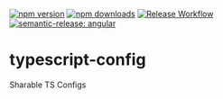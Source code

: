 [![npm version](https://img.shields.io/npm/v/@nik7i3/tsconfig.svg)](https://www.npmjs.com/package/@nik7i3/tsconfig)
[![npm downloads](https://img.shields.io/npm/dm/@nik7i3/tsconfig.svg)](https://www.npmjs.com/package/@nik7i3/tsconfig)
[![Release Workflow](https://img.shields.io/github/actions/workflow/status/Nik7i3/typescript-config/release.yml?branch=main&label=release)](https://github.com/Nik7i3/typescript-config/actions/workflows/release.yml)
[![semantic-release: angular](https://img.shields.io/badge/semantic--release-angular-e10079?logo=semantic-release)](https://github.com/semantic-release/semantic-release)

# typescript-config
Sharable TS Configs
